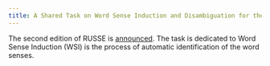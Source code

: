 ```yaml
---
title: A Shared Task on Word Sense Induction and Disambiguation for the Russian Language
---
```


The second edition of RUSSE is [announced](/2018/wsi/). The task is dedicated to Word Sense Induction (WSI) is the process of automatic identification of the word senses.
